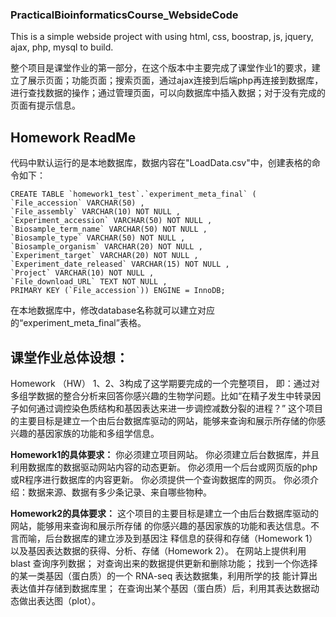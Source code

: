 ### PracticalBioinformaticsCourse_WebsideCode
This is a simple webside project with using html, css, boostrap,  js,  jquery, ajax, php, mysql to build. 


整个项目是课堂作业的第一部分，在这个版本中主要完成了课堂作业1的要求，建立了展示页面；功能页面；搜索页面，通过ajax连接到后端php再连接到数据库，进行查找数据的操作；通过管理页面，可以向数据库中插入数据；对于没有完成的页面有提示信息。

## Homework ReadMe
代码中默认运行的是本地数据库，数据内容在"LoadData.csv"中，创建表格的命令如下：  
```
CREATE TABLE `homework1_test`.`experiment_meta_final` ( 
`File_accession` VARCHAR(50) , 
`File_assembly` VARCHAR(10) NOT NULL , 
`Experiment_accession` VARCHAR(50) NOT NULL , 
`Biosample_term_name` VARCHAR(50) NOT NULL , 
`Biosample_type` VARCHAR(50) NOT NULL , 
`Biosample_organism` VARCHAR(20) NOT NULL , 
`Experiment_target` VARCHAR(20) NOT NULL , 
`Experiment_date_released` VARCHAR(15) NOT NULL , 
`Project` VARCHAR(10) NOT NULL , 
`File_download_URL` TEXT NOT NULL , 
PRIMARY KEY (`File_accession`)) ENGINE = InnoDB;
```
在本地数据库中，修改database名称就可以建立对应的“experiment_meta_final”表格。




## **课堂作业总体设想：**
Homework （HW） 1、2、3构成了这学期要完成的一个完整项目， 即：通过对多组学数据的整合分析来回答你感兴趣的生物学问题。比如“在精子发生中转录因子如何通过调控染色质结构和基因表达来进一步调控减数分裂的进程？”
这个项目的主要目标是建立一个由后台数据库驱动的网站，能够来查询和展示所存储的你感兴趣的基因家族的功能和多组学信息。

**Homework1的具体要求：**
  你必须建立项目网站。
  你必须建立后台数据库，并且利用数据库的数据驱动网站内容的动态更新。
  你必须用一个后台或网页版的php或R程序进行数据库的内容更新。
  你必须提供一个查询数据库的网页。
  你必须介绍：数据来源、数据有多少条记录、来自哪些物种。

**Homework2的具体要求：**
  这个项目的主要目标是建立一个由后台数据库驱动的网站，能够用来查询和展示所存储 的你感兴趣的基因家族的功能和表达信息。不言而喻，后台数据库的建立涉及到基因注 释信息的获得和存储（Homework 1）以及基因表达数据的获得、分析、存储（Homework 2）。
  在网站上提供利用 blast 查询序列数据；
  对查询出来的数据提供更新和删除功能；
  找到一个你选择的某一类基因（蛋白质）的一个 RNA-seq 表达数据集，利用所学的技 能计算出表达值并存储到数据库里；
  在查询出某个基因（蛋白质）后，利用其表达数据动态做出表达图（plot）。

